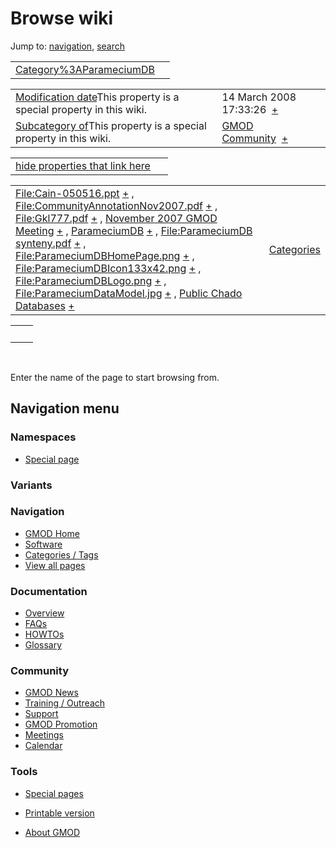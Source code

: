 



<span id="top"></span>




# <span dir="auto">Browse wiki</span>



Jump to: [navigation](#mw-navigation), [search](#p-search)


|  |  |
|----|----|
| [Category%3AParameciumDB](/wiki/Category%3AParameciumDB "Category%3AParameciumDB") |  |

|  |  |
|----|----|
| <span class="smw-highlighter" data-type="1" state="inline" data-title="Property"><span class="smwbuiltin">[Modification date](/wiki/Property:Modification_date "Property:Modification date")</span><span class="smwttcontent">This property is a special property in this wiki.</span></span> | <span class="smwb-value">14 March 2008 17:33:26  <span class="smwsearch">[+](/wiki/Special%3ASearchByProperty/Modification-20date/14-20March-202008-2017:33:26 "Special%3ASearchByProperty/Modification-20date/14-20March-202008-2017:33:26")</span></span> |
| <span class="smw-highlighter" data-type="1" state="inline" data-title="Property"><span class="smwbuiltin">[Subcategory of](/wiki/Property:Subcategory_of "Property:Subcategory of")</span><span class="smwttcontent">This property is a special property in this wiki.</span></span> | <span class="smwb-value">[GMOD Community](/wiki/Category%3AGMOD_Community "Category%3AGMOD Community")  <span class="smwsearch">[+](/wiki/Special%3ASearchByProperty/Subcategory-20of/GMOD-20Community "Special%3ASearchByProperty/Subcategory-20of/GMOD-20Community")</span></span> |

<span id="smw_browse_incoming"></span>

|  |  |
|----|----|
| [hide properties that link here](/mediawiki/index.php?title=Special:Browse&offset=0&dir=out&article=Category%3AParameciumDB)  |  |

|  |  |
|----|----|
| <span class="smwb-ivalue">[File:Cain-050516.ppt](/wiki/File:Cain-050516.ppt "File:Cain-050516.ppt") <span class="smwbrowse">[+](/wiki/Special%3ABrowse/File:Cain-2D050516.ppt "Special%3ABrowse/File:Cain-2D050516.ppt")</span></span> , <span class="smwb-ivalue">[File:CommunityAnnotationNov2007.pdf](/wiki/File:CommunityAnnotationNov2007.pdf "File:CommunityAnnotationNov2007.pdf") <span class="smwbrowse">[+](/wiki/Special%3ABrowse/File:CommunityAnnotationNov2007.pdf "Special%3ABrowse/File:CommunityAnnotationNov2007.pdf")</span></span> , <span class="smwb-ivalue">[File:Gkl777.pdf](/wiki/File:Gkl777.pdf "File:Gkl777.pdf") <span class="smwbrowse">[+](/wiki/Special%3ABrowse/File:Gkl777.pdf "Special%3ABrowse/File:Gkl777.pdf")</span></span> , <span class="smwb-ivalue">[November 2007 GMOD Meeting](/wiki/November_2007_GMOD_Meeting "November 2007 GMOD Meeting") <span class="smwbrowse">[+](/wiki/Special%3ABrowse/November-202007-20GMOD-20Meeting "Special%3ABrowse/November-202007-20GMOD-20Meeting")</span></span> , <span class="smwb-ivalue">[ParameciumDB](/wiki/ParameciumDB "ParameciumDB") <span class="smwbrowse">[+](/wiki/Special%3ABrowse/ParameciumDB "Special%3ABrowse/ParameciumDB")</span></span> , <span class="smwb-ivalue">[File:ParameciumDB synteny.pdf](/wiki/File:ParameciumDB_synteny.pdf "File:ParameciumDB synteny.pdf") <span class="smwbrowse">[+](/wiki/Special%3ABrowse/File:ParameciumDB-20synteny.pdf "Special%3ABrowse/File:ParameciumDB-20synteny.pdf")</span></span> , <span class="smwb-ivalue">[File:ParameciumDBHomePage.png](/wiki/File:ParameciumDBHomePage.png "File:ParameciumDBHomePage.png") <span class="smwbrowse">[+](/wiki/Special%3ABrowse/File:ParameciumDBHomePage.png "Special%3ABrowse/File:ParameciumDBHomePage.png")</span></span> , <span class="smwb-ivalue">[File:ParameciumDBIcon133x42.png](/wiki/File:ParameciumDBIcon133x42.png "File:ParameciumDBIcon133x42.png") <span class="smwbrowse">[+](/wiki/Special%3ABrowse/File:ParameciumDBIcon133x42.png "Special%3ABrowse/File:ParameciumDBIcon133x42.png")</span></span> , <span class="smwb-ivalue">[File:ParameciumDBLogo.png](/wiki/File:ParameciumDBLogo.png "File:ParameciumDBLogo.png") <span class="smwbrowse">[+](/wiki/Special%3ABrowse/File:ParameciumDBLogo.png "Special%3ABrowse/File:ParameciumDBLogo.png")</span></span> , <span class="smwb-ivalue">[File:ParameciumDataModel.jpg](/wiki/File:ParameciumDataModel.jpg "File:ParameciumDataModel.jpg") <span class="smwbrowse">[+](/wiki/Special%3ABrowse/File:ParameciumDataModel.jpg "Special%3ABrowse/File:ParameciumDataModel.jpg")</span></span> , <span class="smwb-ivalue">[Public Chado Databases](/wiki/Public_Chado_Databases "Public Chado Databases") <span class="smwbrowse">[+](/wiki/Special%3ABrowse/Public-20Chado-20Databases "Special%3ABrowse/Public-20Chado-20Databases")</span></span> | [Categories](/wiki/Special%3ACategories "Special%3ACategories") |

|     |     |
|-----|-----|
|     |     |

 

Enter the name of the page to start browsing from.  








## Navigation menu



### Namespaces

- <span id="ca-nstab-special">[Special
  page](/wiki/Special%3ABrowse/Category%3AParameciumDB "This is a special page, you cannot edit the page itself")</span>


### 

### Variants[](#)









<a href="/wiki/Main_Page"
style="background-image: url(http://gmod.org/images/GMOD-cogs.png);"
title="Visit the main page"></a>


### Navigation



- <span id="n-GMOD-Home">[GMOD Home](/wiki/Main_Page)</span>
- <span id="n-Software">[Software](/wiki/GMOD_Components)</span>
- <span id="n-Categories-.2F-Tags">[Categories /
  Tags](/wiki/Categories)</span>
- <span id="n-View-all-pages">[View all
  pages](/wiki/Special:AllPages)</span>




### Documentation



- <span id="n-Overview">[Overview](/wiki/Overview)</span>
- <span id="n-FAQs">[FAQs](/wiki/Category%3AFAQ)</span>
- <span id="n-HOWTOs">[HOWTOs](/wiki/Category%3AHOWTO)</span>
- <span id="n-Glossary">[Glossary](/wiki/Glossary)</span>




### Community



- <span id="n-GMOD-News">[GMOD News](/wiki/GMOD_News)</span>
- <span id="n-Training-.2F-Outreach">[Training /
  Outreach](/wiki/Training_and_Outreach)</span>
- <span id="n-Support">[Support](/wiki/Support)</span>
- <span id="n-GMOD-Promotion">[GMOD
  Promotion](/wiki/GMOD_Promotion)</span>
- <span id="n-Meetings">[Meetings](/wiki/Meetings)</span>
- <span id="n-Calendar">[Calendar](/wiki/Calendar)</span>




### Tools



- <span id="t-specialpages"><a href="/wiki/Special%3ASpecialPages" accesskey="q"
  title="A list of all special pages [q]">Special pages</a></span>
- <span id="t-print"><a
  href="/mediawiki/index.php?title=Special%3ABrowse/Category%3AParameciumDB&amp;printable=yes"
  rel="alternate" accesskey="p"
  title="Printable version of this page [p]">Printable version</a></span>





- <span id="footer-places-about">[About
  GMOD](/wiki/GMOD%3AAbout "GMOD%3AAbout")</span>

<!-- -->





